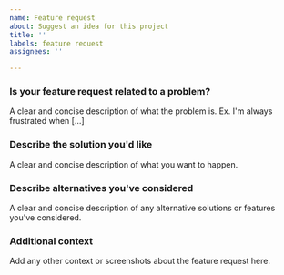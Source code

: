 ```yaml
---
name: Feature request
about: Suggest an idea for this project
title: ''
labels: feature request
assignees: ''

---
```


### Is your feature request related to a problem?

A clear and concise description of what the problem is. Ex. I'm always frustrated when [...]


### Describe the solution you'd like

A clear and concise description of what you want to happen.


### Describe alternatives you've considered

A clear and concise description of any alternative solutions or features you've considered.


### Additional context

Add any other context or screenshots about the feature request here.
